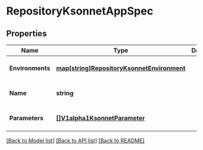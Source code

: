# RepositoryKsonnetAppSpec

## Properties
Name | Type | Description | Notes
------------ | ------------- | ------------- | -------------
**Environments** | [**map[string]RepositoryKsonnetEnvironment**](repositoryKsonnetEnvironment.md) |  | [optional] [default to null]
**Name** | **string** |  | [optional] [default to null]
**Parameters** | [**[]V1alpha1KsonnetParameter**](v1alpha1KsonnetParameter.md) |  | [optional] [default to null]

[[Back to Model list]](../README.md#documentation-for-models) [[Back to API list]](../README.md#documentation-for-api-endpoints) [[Back to README]](../README.md)


